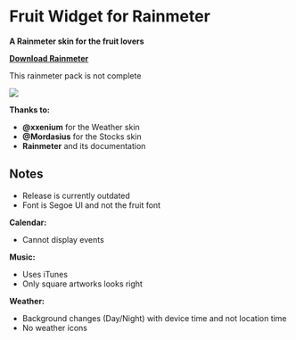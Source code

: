 # Fruit Widget for Rainmeter

**A Rainmeter skin for the fruit lovers**

**[Download Rainmeter](https://www.rainmeter.net/)**

This rainmeter pack is not complete

![](https://raw.githubusercontent.com/futomakiyoin/Fruit-Widget/main/Fruit%20Widget%20Example.png)

**Thanks to:**
- **@xxenium** for the Weather skin
- **@Mordasius** for the Stocks skin
- **Rainmeter** and its documentation

## Notes ##
- Release is currently outdated
- Font is Segoe UI and not the fruit font

**Calendar:**
- Cannot display events

**Music:**
- Uses iTunes
- Only square artworks looks right

**Weather:**
- Background changes (Day/Night) with device time and not location time
- No weather icons
